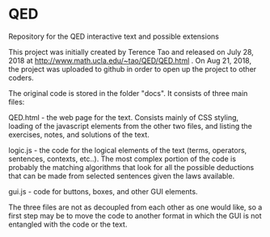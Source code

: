 # QED
Repository for the QED interactive text and possible extensions


This project was initially created by Terence Tao and released on July 28, 2018 at http://www.math.ucla.edu/~tao/QED/QED.html .  On Aug 21, 2018, the project was uploaded to github in order to open up the project to other coders.

The original code is stored in the folder "docs".  It consists of three main files:

QED.html - the web page for the text.  Consists mainly of CSS styling, loading of the javascript elements from the other two files, and listing the exercises, notes, and solutions of the text.

logic.js - the code for the logical elements of the text (terms, operators, sentences, contexts, etc..).  The most complex portion of the code is probably the matching algorithms that look for all the possible deductions that can be made from selected sentences given the laws available.

gui.js - code for buttons, boxes, and other GUI elements.

The three files are not as decoupled from each other as one would like, so a first step may be to move the code to another format in which the GUI is not entangled with the code or the text.

